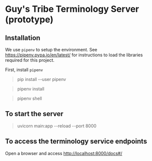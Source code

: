 # Guy's Tribe Terminology Server (prototype)

## Installation

We use ```pipenv``` to setup the environment. See https://pipenv.pypa.io/en/latest/ for instructions to load the libraries required for this project.

First, install ```pipenv```

> pip install --user pipenv

> pipenv install

> pipenv shell

## To start the server
> uvicorn main:app --reload --port 8000

## To access the terminology service endpoints
Open a browser and access [http://localhost:8000/docs#/](http://tbook.local:8000/docs#/)
